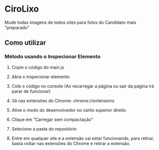 # CiroLixo
Mude todas imagens de todos sites para fotos do Candidato mais "preparado"

## Como utilizar
### Método usando o Inspecionar Elemento
1. Copie o código do main.js
2. Abra o inspecionar elemento
3. Cole o código no console
(Ao recarregar a página ou sair da página irá parar de funcionar)

2. Vá nas extensões do Chrome: chrome://extensions
3. Ative o modo do desenvolvedor no canto superior direito
4. Clique em "Carregar sem compactação"
5. Selecione a pasta do repositório
6. Entre em qualquer site e a extensão vai estar funcionando, para retirar, basta voltar nas extensões do Chrome e retirar a extensão.

